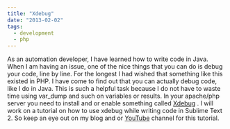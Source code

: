 ```yaml
---
title: "Xdebug"
date: "2013-02-02"
tags:
  - development
  - php
---
```


As an automation developer, I have learned how to write code in Java. When I am having an issue, one of the nice things that you can do is debug your code, line by line. For the longest I had wished that something like this existed in PHP. I have come to find out that you can actually debug code, like I do in Java. This is such a helpful task because I do not have to waste time using var_dump and such on variables or results. In your apache/php server you need to install and or enable something called [Xdebug](https://xdebug.org/) . I will work on a tutorial on how to use xdebug while writing code in Sublime Text 2. So keep an eye out on my blog and or [YouTube](https://www.youtube.com/jrock20041) channel for this tutorial.
